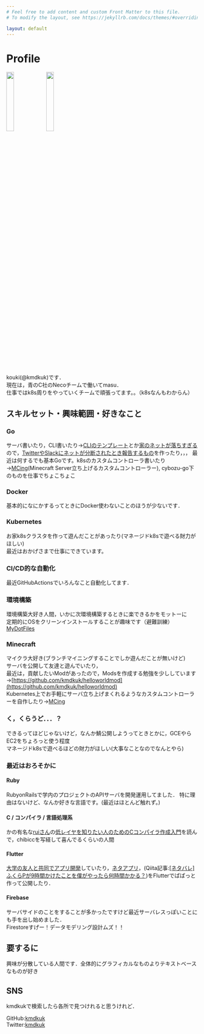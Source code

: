 ```yaml
---
# Feel free to add content and custom Front Matter to this file.
# To modify the layout, see https://jekyllrb.com/docs/themes/#overriding-theme-defaults

layout: default
---
```


# Profile

<img src="{{site.baseurl}}/images/icon.jpg" width="20%">
<img src="{{site.baseurl}}/images/icon_dark.jpg" width="20%">

kouki(@kmdkuk)です．  
現在は，青のC社のNecoチームで働いてmasu．  
仕事ではk8s周りをやっていくチームで頑張ってます。。（k8sなんもわからん）

## スキルセット・興味範囲・好きなこと

### Go

サーバ書いたり，CLI書いたり→[CLIのテンプレート](https://github.com/kmdkuk/go-cli-template)とか[家のネットが落ちすぎる](https://twitter.com/hashtag/kmdkuk%E3%81%AE%E3%83%8D%E3%83%83%E3%83%88%E5%9B%9E%E7%B7%9A?f=live)ので，[TwitterやSlackにネットが分断されたとき報告するもの](https://github.com/kmdkuk/gote)を作ったり，，，
最近は何するでも基本Goです。k8sのカスタムコントローラ書いたり→[MCing](https://github.com/kmdkuk/MCing)(Minecraft Server立ち上げるカスタムコントローラー), cybozu-go下のものを仕事でちょこちょこ

### Docker

基本的になにかするってときにDocker使わないことのほうが少ないです．

### Kubernetes

お家k8sクラスタを作って遊んだことがあったり(マネージドk8sで遊べる財力がほしい)  
最近はおかげさまで仕事にできています。

### CI/CD的な自動化

最近GitHubActionsでいろんなこと自動化してます．

### 環境構築

環境構築大好き人間，いかに次環境構築するときに楽できるかをモットーに  
定期的にOSをクリーンインストールすることが趣味です（避難訓練）  
[MyDotFiles](https://github.com/kmdkuk/MyDotFiles)

### Minecraft

マイクラ大好き(ブランチマイニングすることでしか遊んだことが無いけど)  
サーバを公開して友達と遊んでいたり，  
最近は，貢献したいModがあったので，Modsを作成する勉強を少ししています→[https://github.com/kmdkuk/helloworldmod](https://github.com/kmdkuk/helloworldmod)  
Kubernetes上でお手軽にサーバ立ち上げまくれるようなカスタムコントローラーを自作したり→[MCing](https://github.com/kmdkuk/MCing)

### く，くらうど．．．？

できるってほどじゃないけど，なんか鯖公開しようってときとかに，GCEやらEC2をちょろっと使う程度  
マネージドk8sで遊べるほどの財力がほしい(大事なことなのでなんとやら)  

### 最近はおろそかに
#### Ruby

RubyonRailsで学内のプロジェクトのAPIサーバを開発運用してました．
特に理由はないけど、なんか好きな言語です。(最近はほとんど触れず。)

#### C / コンパイラ / 言語処理系

かの有名な[ruiさん](https://twitter.com/rui314)の[低レイヤを知りたい人のためのCコンパイラ作成入門](https://www.sigbus.info/compilerbook)を読んで，chibiccを写経して喜んでるくらいの人間

#### Flutter

[大学の友人と共同でアプリ開発](https://github.com/team-x-fun/shiftend)していたり，[ネタアプリ](https://play.google.com/store/apps/details?id=com.kmdkuk.darwin_medal_quiz)，(Qiita記事:[[ネタバレ]ふくらPが9時間かけたことを僕がやったら何時間かかる？](https://qiita.com/kmdkuk/items/b6e866f3c3b5431286f7))をFlutterでぱぱっと作って公開したり．

#### Firebase

サーバサイドのことをすることが多かったですけど最近サーバレスっぽいことにも手を出し始めました．  
Firestoreすげー！データモデリング設計ムズ！！  

## 要するに

興味が分散している人間です．全体的にグラフィカルなものよりテキストベースなものが好き

## SNS

kmdkukで検索したら各所で見つけれると思うけれど．

GitHub:[kmdkuk](https://github.com/kmdkuk)  
Twitter:[kmdkuk](https://twitter.com/kmdkuk)  
